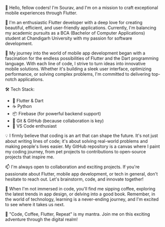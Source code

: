 👋 Hello, fellow coders! I'm Sourav, and I'm on a mission to craft exceptional mobile experiences through Flutter.

🚀 I'm an enthusiastic Flutter developer with a deep love for creating beautiful, efficient, and user-friendly applications. Currently, I'm balancing my academic pursuits as a BCA (Bachelor of Computer Applications) student at Chandigarh University with my passion for software development.

📱 My journey into the world of mobile app development began with a fascination for the endless possibilities of Flutter and the Dart programming language. With each line of code, I strive to turn ideas into innovative mobile solutions. Whether it's building a sleek user interface, optimizing performance, or solving complex problems, I'm committed to delivering top-notch applications.

🛠️ Tech Stack:
   - 📱 Flutter & Dart
   - ☕ Python 
   - 📦 Firebase (for powerful backend support)
   - 🧰 Git & GitHub (because collaboration is key)
   - 🚀 VS Code enthusiast

💡 I firmly believe that coding is an art that can shape the future. It's not just about writing lines of code; it's about solving real-world problems and making people's lives easier. My GitHub repository is a canvas where I paint my coding journey, from pet projects to contributions to open-source projects that inspire me.

📫 I'm always open to collaboration and exciting projects. If you're passionate about Flutter, mobile app development, or tech in general, don't hesitate to reach out. Let's brainstorm, code, and innovate together!

🌈 When I'm not immersed in code, you'll find me sipping coffee, exploring the latest trends in app design, or delving into a good book. Remember, in the world of technology, learning is a never-ending journey, and I'm excited to see where it takes us next.

🚀 "Code, Coffee, Flutter, Repeat" is my mantra. Join me on this exciting adventure through the digital realm!
